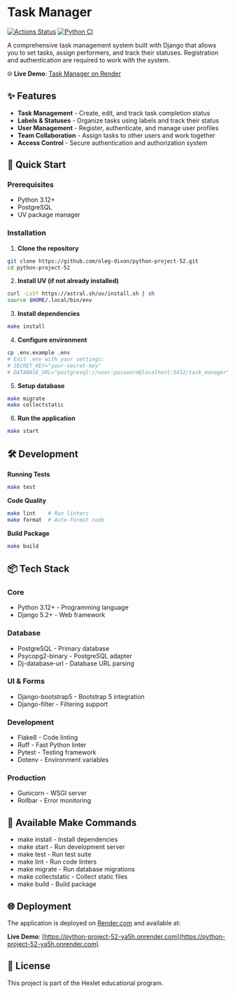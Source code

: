 # Task Manager

[![Actions Status](https://github.com/oleg-dixon/python-project-52/actions/workflows/hexlet-check.yml/badge.svg)](https://github.com/oleg-dixon/python-project-52/actions) 
[![Python CI](https://github.com/oleg-dixon/python-project-52/actions/workflows/pyci.yml/badge.svg)](https://github.com/oleg-dixon/python-project-52/actions/workflows/pyci.yml)

A comprehensive task management system built with Django that allows you to set tasks, assign performers, and track their statuses. Registration and authentication are required to work with the system.

🌐 **Live Demo**: [Task Manager on Render](https://python-project-52-ya5h.onrender.com)

## ✨ Features

- **Task Management** - Create, edit, and track task completion status
- **Labels & Statuses** - Organize tasks using labels and track their status
- **User Management** - Register, authenticate, and manage user profiles
- **Team Collaboration** - Assign tasks to other users and work together
- **Access Control** - Secure authentication and authorization system

## 🚀 Quick Start

### Prerequisites

- Python 3.12+
- PostgreSQL
- UV package manager

### Installation

1. **Clone the repository**
```bash
git clone https://github.com/oleg-dixon/python-project-52.git
cd python-project-52
```

2. **Install UV (if not already installed)**
```bash
curl -LsSf https://astral.sh/uv/install.sh | sh
source $HOME/.local/bin/env
```

3. **Install dependencies**
```bash
make install
```

4. **Configure environment**
```bash
cp .env.example .env
# Edit .env with your settings:
# SECRET_KEY="your-secret-key"
# DATABASE_URL="postgresql://user:password@localhost:5432/task_manager"
```

5. **Setup database**
```bash
make migrate
make collectstatic
```

6. **Run the application**
```bash
make start
```

## 🛠️ Development

**Running Tests**
```bash
make test
```

**Code Quality**
```bash
make lint    # Run linters
make format  # Auto-format code
```

**Build Package**
```bash
make build
```

## 📦 Tech Stack

### Core
- Python 3.12+ - Programming language
- Django 5.2+ - Web framework

### Database
- PostgreSQL - Primary database
- Psycopg2-binary - PostgreSQL adapter
- Dj-database-url - Database URL parsing

### UI & Forms
- Django-bootstrap5 - Bootstrap 5 integration
- Django-filter - Filtering support

### Development
- Flake8 - Code linting
- Ruff - Fast Python linter
- Pytest - Testing framework
- Dotenv - Environment variables

### Production
- Gunicorn - WSGI server
- Rollbar - Error monitoring

## 🔧 Available Make Commands
- make install - Install dependencies
- make start - Run development server
- make test - Run test suite
- make lint - Run code linters
- make migrate - Run database migrations
- make collectstatic - Collect static files
- make build - Build package

## 🌐 Deployment
The application is deployed on [Render.com](https://render.com) and available at:

**Live Demo**: [https://python-project-52-ya5h.onrender.com](https://python-project-52-ya5h.onrender.com)

## 📝 License
This project is part of the Hexlet educational program.